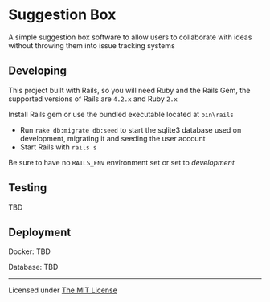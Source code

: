 # Suggestion Box

A simple suggestion box software to allow users to collaborate with ideas
without throwing them into issue tracking systems

Developing
----
 This project built with Rails, so you will need Ruby and the Rails Gem, the supported
 versions of Rails are `4.2.x` and Ruby `2.x`

 Install Rails gem or use the bundled executable located at `bin\rails`
  - Run `rake db:migrate db:seed` to start the sqlite3 database used on development, migrating it and seeding the user account
  - Start Rails with `rails s`

  Be sure to have no `RAILS_ENV` environment set or set to *development*

Testing
----
 TBD

Deployment
----

 Docker: TBD

 Database: TBD

-----------
Licensed under [The MIT License](./LICENSE)
